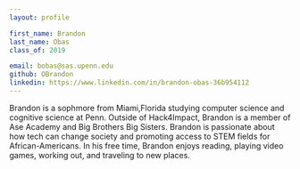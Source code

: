 ```yaml
---
layout: profile

first_name: Brandon 
last_name: Obas
class_of: 2019

email: bobas@sas.upenn.edu
github: OBrandon
linkedin: https://www.linkedin.com/in/brandon-obas-36b954112
---
```


Brandon is a sophmore from Miami,Florida studying computer science and cognitive science at Penn. Outside of Hack4Impact, Brandon is a member of Ase Academy and Big Brothers Big Sisters. Brandon is passionate about how tech can change society and promoting access to STEM fields for  African-Americans. In his free time, Brandon enjoys reading, playing video games, working out, and traveling to new places.
